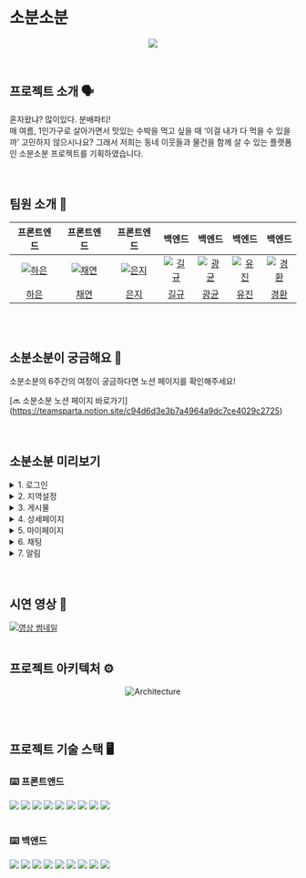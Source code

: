 # 소분소분
<p align="center"><img src="https://github.com/project-team-six/FE/assets/134919218/d6b803d9-3c03-47cf-8efd-9425a8e51e9e"></p>
<br>

## 프로젝트 소개 🗣️
혼자왔냐? 많이있다. 분배파티! 
<br>
매 여름, 1인가구로 살아가면서 맛있는 수박을 먹고 싶을 때 ‘이걸 내가 다 먹을 수 있을까’ 고민하지 않으시나요? 그래서 저희는 동네 이웃들과 물건을 함께 살 수 있는 플랫폼인 소분소분 프로젝트를 기획하였습니다.
<br>
<br>
<br>


## 팀원 소개 👥
<table>
  <thead>
    <tr>
      <th align="center">프론트엔드</th>
      <th align="center">프론트엔드</th>
      <th align="center">프론트엔드</th>
      <th align="center">백엔드</th>
      <th align="center">백엔드</th>
      <th align="center">백엔드</th>
      <th align="center">백엔드</th>
    </tr>
  </thead>
  <tbody>
<tr>
<td align="center"><a target="_blank" rel="noopener noreferrer nofollow" href="https://github.com/project-team-six/FE/assets/130561236/5feb28fd-fc06-4a10-9e69-5a1205e22361"><img src="https://github.com/project-team-six/FE/assets/130561236/5feb28fd-fc06-4a10-9e69-5a1205e22361" alt="하은" style="max-width: 100%;"></a></td>
<td align="center"><a target="_blank" rel="noopener noreferrer nofollow" href="https://github.com/project-team-six/FE/assets/130561236/8e460779-27af-42bf-aa0e-24226ca2ffd6"><img src="https://github.com/project-team-six/FE/assets/130561236/8e460779-27af-42bf-aa0e-24226ca2ffd6" alt="채연" style="max-width: 100%;"></a></td>
<td align="center"><a target="_blank" rel="noopener noreferrer nofollow" href="https://github.com/project-team-six/FE/assets/130561236/d396954f-ac6f-41be-bb09-724ab0058000"><img src="https://github.com/project-team-six/FE/assets/130561236/d396954f-ac6f-41be-bb09-724ab0058000" alt="은지" style="max-width: 100%; height: auto;"></a></td>
<td align="center"><a target="_blank" rel="noopener noreferrer nofollow" href="https://github.com/project-team-six/FE/assets/130561236/05867560-56ef-4447-bc14-c8820d312289"><img src="https://github.com/project-team-six/FE/assets/130561236/05867560-56ef-4447-bc14-c8820d312289" alt="길규" style="max-width: 100%;"></a></td>
<td align="center"><a target="_blank" rel="noopener noreferrer nofollow" href="https://github.com/project-team-six/FE/assets/130561236/ee9ff4fa-c7ac-4e9d-b869-69020a4fc826"><img src="https://github.com/project-team-six/FE/assets/130561236/ee9ff4fa-c7ac-4e9d-b869-69020a4fc826" alt="광균" style="max-width: 100%;"></a></td>
<td align="center"><a target="_blank" rel="noopener noreferrer nofollow" href="https://github.com/project-team-six/FE/assets/130561236/86a7df1f-d8be-40e3-96aa-1f8f1013a03e"><img src="https://github.com/project-team-six/FE/assets/130561236/86a7df1f-d8be-40e3-96aa-1f8f1013a03e" alt="유진" style="max-width: 100%;"></a></td>
<td align="center"><a target="_blank" rel="noopener noreferrer nofollow" href="https://github.com/project-team-six/FE/assets/130561236/79dead80-bab3-41d8-bf24-89dcdebc3297"><img src="https://github.com/project-team-six/FE/assets/130561236/79dead80-bab3-41d8-bf24-89dcdebc3297" alt="경환" style="max-width: 100%;"></a></td>
</tr>
<tr>
<td align="center"><a href="https://github.com/haniStudy">하은</a></td>
<td align="center"><a href="https://github.com/richeeee128">채연</a></td>
<td align="center"><a href="https://github.com/hotcream3904">은지</a></td>
<td align="center"><a href="https://github.com/gilgyujeong">길규</a></td>
<td align="center"><a href="https://github.com/kwangkyunkim">광균</a></td>
<td align="center"><a href="https://github.com/kkamjjing-i">유진</a></td>
<td align="center"><a href="https://github.com/cubeninggen">경환</a></td>
</tr>
</tbody>
</table>
<br>
<br>


## 소분소분이 궁금해요 🔎

소분소분의 6주간의 여정이 궁금하다면 노션 페이지를 확인해주세요!

[🔜 소분소분 노션 페이지 바로가기] (https://teamsparta.notion.site/c94d6d3e3b7a4964a9dc7ce4029c2725)<br>
<br>
<br>

## 소분소분 미리보기
<details>
<summary>1. 로그인 </summary>
일반 로그인과 카카오톡 로그인 모두 지원하고 있습니다.
<img src="https://github.com/project-team-six/FE/assets/96226559/64de9c25-1279-4f5e-86ce-979b64bec06a" alt="login">
</details>
<details>
<summary>2. 지역설정 </summary>   
사용자가 원하는 지역으로 설정하여 동네 소분 목록을 확인할 수 있습니다.
<img src="https://github.com/project-team-six/FE/assets/96226559/521f5843-82cb-4c16-ae49-5cde44ddb5c3" alt="Regional Settings">
</details>
<details>
<summary>3. 게시물 </summary>   
<ul>
  <li>검색</li>
  제목과 내용 통합검색을 지원합니다.<br>
  원하는 물품을 입력하면 내가 속한 지역에서 등록된 게시글을 쉽게 확인 할 수 있습니다.
  <img src="https://github.com/project-team-six/FE/assets/96226559/3c3d7716-6c8a-4ff2-a9f9-17eda90ec2c3" alt="search"> 
  <li>카테고리 필터</li>
  가장 소분을 많이할 것같은 신선식품을 필두로, 뷰티, 생필품, 기타 등의 카테고리를 지원하여 내가 속한 지역에서의 카테고리별로 소분목록을 확인할 수 있습니다.
  <img src="https://github.com/project-team-six/FE/assets/96226559/63593ab5-8f7b-4fee-8287-7b193df36449" alt="filter">
  <li>소분 진행중/마감 필터</li>
  소분이 진행중인것과, 마감한 것에 대해서 분류해서 볼 수있게 했습니다. <br>
이미 마감한 제품은 보통 어느정도의 가격대에 소분목록이 형성되어있는지 확인하기 위함이고, 소분이 진행중인것은 현재 내가 소분할만한 제품을 쉽게 확인하기 위함입니다.
<img src="https://github.com/project-team-six/FE/assets/96226559/64d51a59-e735-4b27-9f1f-4f1be3595168" alt="close filter">
  <li>게시물 작성/수정</li>
  게시물을 등록/수정 하기 전, 주의 사항을 모달로 작성하여 작성하기 전 모든 유저가 중요한 사안을 읽을 수 있도록 하였고, 원가와 판매가격을 따로 분리하여 실제 산 가격과 소분시의 가격을 비교할 수 있도록 해 놓았습니다.<br>
  또한 제품을 언제 구매했는지, 제품의 소비기한은 언제까지인지도 추가로 확인할 수 있도록 필수입력요소로 구성해 두었습니다.
  <img src="https://github.com/project-team-six/FE/assets/96226559/ea8fd065-bdcd-4e6d-84c3-c197915a9865" alt="feed post">
</ul>
</details>
<details>   
<summary>4. 상세페이지 </summary>
<ul>
  <li>마감 & 삭제하기</li>
  게시물을 마감하고 삭제할 수 있습니다. <br>
소분이 완료되면 작성자는 마감 버튼을 눌러 다른 사용자가 채팅을 하거나 댓글을 다는 활동을 할 수 없습니다.
그리고 게시물을 삭제하는 버튼이 존재하여 언제든지 게시물을 삭제할 수 있습니다.
<img src="https://github.com/project-team-six/FE/assets/96226559/7e320422-fe77-4f5b-b4f8-2def73d6c197" alt="closed&delete">
  <li>찜하기</li>
  지금 당장 거래를 할 수 없다면 찜하기 버튼을 눌러봅시다. <br>
마이페이지로 이동하여 내가 찜한 게시물을 확인할 수 있습니다.
<img src="https://github.com/project-team-six/FE/assets/96226559/cdd493c7-ec72-4dcc-b5ee-a643fa480dbf" alt="pin">
  <li>신고</li>
  잘못된 사용자가 있다면 신고 버튼을 눌러 신고할 수 있습니다. 신고자가 악의적인 신고를 할 수 있다는 점을 방지하기 위해 증거 사진을 필수값으로 받고 있습니다.
  <img src="https://github.com/project-team-six/FE/assets/96226559/227fb03d-646f-4da1-aa2a-2a598b20444f" alt="report">
  <li>댓글</li>
  소분 물품에 대한 댓글을 달 수 있습니다.
  <img src="https://github.com/project-team-six/FE/assets/96226559/c7d852c8-270e-4cf2-a40d-fcd45ef9dab5" alt="comment">
</ul>
</details>
<details>   
<summary>5. 마이페이지 </summary>
<ul>
  <li>회원정보 수정</li>
  내 프로필 이미지를 등록하거나 닉네임, 전화번호, 비밀번호를 변경할 수 있습니다.
  <img src="https://github.com/project-team-six/FE/assets/134919218/293b9dc3-ccf3-44bb-ba92-d662344b6f8c" alt="edit"/>
  <li>인기도</li>
  다른 사람의 마이페이지에 들어가서 인기도를 올릴 수도 있고, 다시 뺏어올 수도 있습니다.
  <img src="https://github.com/project-team-six/FE/assets/134919218/6fd1df4f-8134-4e16-9332-0b59e4b0183d" alt="popularity"/>
  <li>작성/찜한 게시물</li>
  내가 작성한 글과, 찜한 글을 확인할 수 있습니다.
  <img src="https://github.com/project-team-six/FE/assets/134919218/f45023bc-5577-46f0-990a-7c6772e0ce4c" alt="storage"/>
</ul>
</details>
<details>
<summary>6. 채팅 </summary>
채팅을 통해 다른 사용자와 소분을 위한 소통을 진행할 수 있습니다.
<img src="https://github.com/project-team-six/FE/assets/134919218/d541c4a3-e090-422d-8c93-23cf784eec67" alt="chat"/>
</details>
<details>
<summary>7. 알림 </summary>
사용자가 작성한 글에 다른 사용자가 댓글을 달았거나, 찜했거나, 소분하기 위해 채팅방에 입장한 경우 실시간으로 알림이 전송됩니다. <br>
알림 내용을 확인하여 다른 사용자들과 소분을 진행하시면 됩니다. <br>
사용자가 원하는 지역으로 설정하여 동네 소분 목록을 확인할 수 있습니다.
<img src="https://github.com/project-team-six/FE/assets/134919218/d861b339-e939-4985-a9ef-6278e53980f2" alt="alert"/>
</details>
<br>
<br>

## 시연 영상 🎥
[![영상 썸네일](https://img.youtube.com/vi/QaByOitmwWo/0.jpg)](https://www.youtube.com/watch?v=QaByOitmwWo)
<br>
<br>

## 프로젝트 아키텍처 ⚙️
<p align="center"><img src="https://github.com/project-team-six/FE/assets/134919218/7dbdf2f0-c2e7-4ce0-b83a-dafd926dbcef" alt="Architecture"></p>
<br>
<br>

## 프로젝트 기술 스택 🖥️

### ⌨️ 프론트앤드
<img src="https://img.shields.io/badge/Typescript-3178C6?style=for-the-badge&logo=typescript&logoColor=white">
<img src="https://img.shields.io/badge/HTML5-E34F26?style=for-the-badge&logo=HTML5&logoColor=white">
<img src="https://img.shields.io/badge/CSS3-1572B6?style=for-the-badge&logo=CSS3&logoColor=white">
 <img src="https://img.shields.io/badge/React-61DAFB?style=for-the-badge&logo=react&logoColor=white"/>
 <img src="https://img.shields.io/badge/axios-5A29E4?style=for-the-badge&logo=axios&logoColor=white"/>
 <img src="https://img.shields.io/badge/reactquery-FF4154?style=for-the-badge&logo=reactquery&logoColor=white"/>
 <img src="https://img.shields.io/badge/redux-764ABC?style=for-the-badge&logo=redux&logoColor=white"/>
 <img src="https://img.shields.io/badge/styledcomponents-DB7093?style=for-the-badge&logo=styledcomponents&logoColor=white"/>
<img src="https://img.shields.io/badge/Amazon AWS-232F3E?style=for-the-badge&logo=Amazon AWS&logoColor=white"/>
<br>
<br>

### ⌨️ 백앤드
<img src="https://img.shields.io/badge/OpenJDK-232F3E?style=for-the-badge&logo=OpenJDK&logoColor=white"/>
<img src="https://img.shields.io/badge/spring-6DB33F?style=for-the-badge&logo=spring&logoColor=white"/>
<img src="https://img.shields.io/badge/Spring Boot-6DB33F?style=for-the-badge&logo=Spring Boot&logoColor=white"/>
<img src="https://img.shields.io/badge/springsecurity-6DB33F?style=for-the-badge&logo=springsecurity&logoColor=white"/>
<img src="https://img.shields.io/badge/mysql-4479A1?style=for-the-badge&logo=mysql&logoColor=white"/>
<img src="https://img.shields.io/badge/amazonec2-FF9900?style=for-the-badge&logo=amazonec2&logoColor=white"/>
<img src="https://img.shields.io/badge/amazonrds-527FFF?style=for-the-badge&logo=amazonrds&logoColor=white"/>
<img src="https://img.shields.io/badge/amazons3-569A31?style=for-the-badge&logo=amazonec2&logoColor=white"/>
<img src="https://img.shields.io/badge/redis-DC382D?style=for-the-badge&logo=redis&logoColor=white"/>